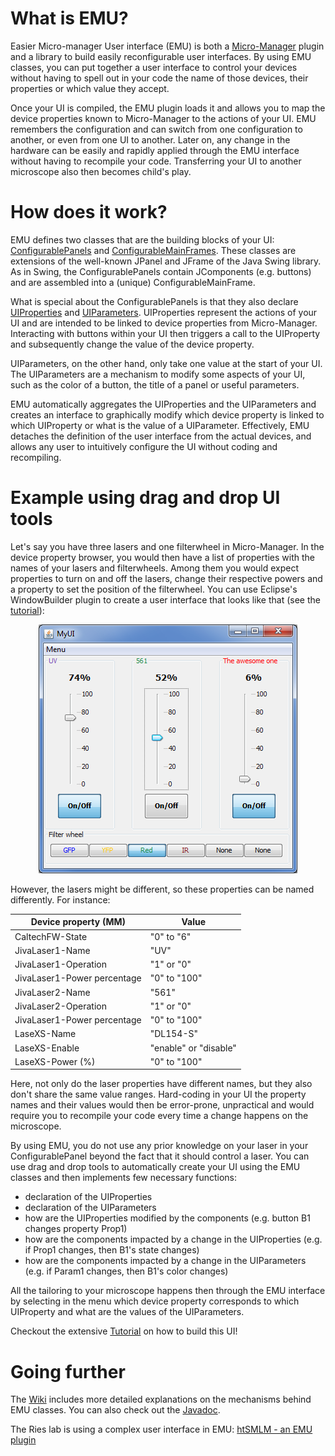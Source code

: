 # What is EMU?

Easier Micro-manager User interface (EMU) is both a [Micro-Manager](https://micro-manager.org/wiki/Micro-Manager) plugin and a library to build easily reconfigurable user interfaces. By using EMU classes, you can put together a user interface to control your devices without having to spell out in your code the name of those devices, their properties or which value they accept. 

Once your UI is compiled, the EMU plugin loads it and allows you to map the device properties known to Micro-Manager to the actions of your UI. EMU remembers the configuration and can switch from one configuration to another, or even from one UI to another. Later on, any change in the hardware can be easily and rapidly applied through the EMU interface without having to recompile your code. Transferring your UI to another microscope also then becomes child's play.
  
# How does it work?

EMU defines two classes that are the building blocks of your UI: [ConfigurablePanels](https://github.com/jdeschamps/EMU/wiki/ConfigurablePanel) and [ConfigurableMainFrames](https://github.com/jdeschamps/EMU/wiki/ConfigurableMainFrame). These classes are extensions of the well-known JPanel and JFrame of the Java Swing library. As in Swing, the ConfigurablePanels contain JComponents (e.g. buttons) and are assembled into a (unique) ConfigurableMainFrame.

What is special about the ConfigurablePanels is that they also declare [UIProperties](https://github.com/jdeschamps/EMU/wiki/UIProperty) and [UIParameters](https://github.com/jdeschamps/EMU/wiki/UIParameter). UIProperties represent the actions of your UI and are intended to be linked to device properties from Micro-Manager. Interacting with buttons within your UI then triggers a call to the UIProperty and subsequently change the value of the device property. 

UIParameters, on the other hand, only take one value at the start of your UI. The UIParameters are a mechanism to modify some aspects of your UI, such as the color of a button, the title of a panel or useful parameters.

EMU automatically aggregates the UIProperties and the UIParameters and creates an interface to graphically modify which device property is linked to which UIProperty or what is the value of a UIParameter. Effectively, EMU detaches the definition of the user interface from the actual devices, and allows any user to intuitively configure the UI without coding and recompiling.  

# Example using drag and drop UI tools

Let's say you have three lasers and one filterwheel in Micro-Manager. In the device property browser, you would then have a list of properties with the names of your lasers and filterwheels. Among them you would expect properties to turn on and off the lasers, change their respective powers and a property to set the position of the filterwheel. 
You can use Eclipse's WindowBuilder plugin to create a user interface that looks like that (see the [tutorial](https://github.com/jdeschamps/EMU/tree/master/tutorial)):

<p align="center">
<img src="https://github.com/jdeschamps/EMU/blob/master/tutorial/images/0-Final.PNG">
</p>

However, the lasers might be different, so these properties can be named differently. For instance:

| Device property (MM) | Value |
|---|---|
| CaltechFW-State | "0" to "6" |
| JivaLaser1-Name | "UV" |
| JivaLaser1-Operation | "1" or "0" |
| JivaLaser1-Power percentage| "0" to "100" |
| JivaLaser2-Name  | "561" |
| JivaLaser2-Operation | "1" or "0" |
| JivaLaser1-Power percentage| "0" to "100" |
| LaseXS-Name | "DL154-S" |
| LaseXS-Enable | "enable" or "disable" |
| LaseXS-Power (%)| "0" to "100" |

Here, not only do the laser properties have different names, but they also don't share the same value ranges. Hard-coding in your UI the property names and their values would then be error-prone, unpractical and would require you to recompile your code every time a change happens on the microscope.

By using EMU, you do not use any prior knowledge on your laser in your ConfigurablePanel beyond the fact that it should control a laser. You can use drag and drop tools to automatically create your UI using the EMU classes and then implements few necessary functions:

* declaration of the UIProperties 
* declaration of the UIParameters
* how are the UIProperties modified by the components (e.g. button B1 changes property Prop1)
* how are the components impacted by a change in the UIProperties (e.g. if Prop1 changes, then B1's state changes)
* how are the components impacted by a change in the UIParameters (e.g. if Param1 changes, then B1's color changes)

All the tailoring to your microscope happens then through the EMU interface by selecting in the menu which device property corresponds to which UIProperty and what are the values of the UIParameters.

Checkout the extensive [Tutorial](https://github.com/jdeschamps/EMU/tree/master/tutorial) on how to build this UI!

# Going further

The [Wiki](https://github.com/jdeschamps/EMU/wiki) includes more detailed explanations on the mechanisms behind EMU classes. You can also check out the [Javadoc](https://jdeschamps.github.io/EMU/).

The Ries lab is using a complex user interface in EMU: [htSMLM - an EMU plugin](https://github.com/jdeschamps/htSMLM)

